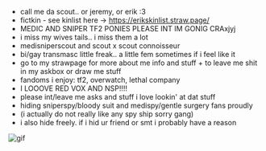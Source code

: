 - call me da scout.. or jeremy, or erik :3
- fictkin - see kinlist here -> https://erikskinlist.straw.page/
- MEDIC AND SNIPER TF2 PONIES PLEASE INT IM GONIG CRAxjyj
- i miss my wives tails.. i miss them a lot
- medisniperscout and scout x scout connoisseur 
- bi/gay transmasc little freak.. a little fem sometimes if i feel like it
- go to my strawpage for more about me info and stuff + to leave me shit in my askbox or draw me stuff
- fandoms i enjoy: tf2, overwatch, lethal company
- I LOOOVE RED VOX AND NSP!!!!
- please int/leave me asks and stuff i love lookin' at dat stuff
- hiding sniperspy/bloody suit and medispy/gentle surgery fans proudly
- (i actually do not really like any spy ship sorry gang)
- i also hide freely. if i hid ur friend or smt i probably have a reason

![gif]([[https://cdn.discordapp.com/attachments/857675663309668356/1299446510827737088/12132811_cd5b7.gif?ex=67212fde&is=671fde5e&hm=a7e9ef61c6b181b6afba4a8bd189f0787cf70e22fc7314b9d270f8763a2fb144&](https://ibb.co/b56BK0z)](https://ibb.co/b56BK0z))
<!---
ianian69/ianian69 is a ✨ special ✨ repository because its `README.md` (this file) appears on your GitHub profile.
You can click the Preview link to take a look at your changes.
--->
